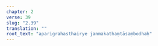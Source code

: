 ```yaml
---
chapter: 2
verse: 39
slug: "2.39"
translation: ""
root_text: "aparigrahasthairye janmakathaṃtāsaṃbodhaḥ"
---
```


